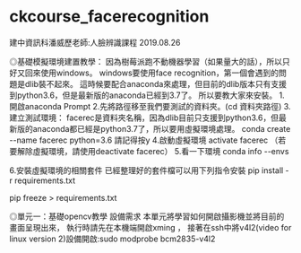 # ckcourse_facerecognition
建中資訊科潘威歷老師:人臉辨識課程
2019.08.26

◎基礎模擬環境建置教學：
因為樹莓派跑不動機器學習（如果量大的話），所以只好又回來使用windows。
windows要使用face recognition，第一個會遇到的問題是dlib裝不起來。
這時候要配合anaconda來處理，但目前的dlib版本只有支援到python3.6，但是最新版的anaconda已經到3.7了。
所以要教大家來安裝。
1.開啟anaconda Prompt
2.先將路徑移至我們要測試的資料夾。(cd 資料夾路徑)
3.建立測試環境： facerec是資料夾名稱，因為dlib目前只支援到python3.6，但最新版的anaconda都已經是python3.7了，所以要用虛擬環境處理。
conda create --name facerec python=3.6 請記得按y
4.啟動虛擬環境
activate facerec
（若要解除虛擬環境，請使用deactivate facerec）
5.看一下環境
conda info --envs

6.安裝虛擬環境的相關套件
已經整理好的套件檔可以用下列指令安裝
pip install -r requirements.txt

pip freeze > requirements.txt


◎單元一：基礎opencv教學
設備需求
本單元將學習如何開啟攝影機並將目前的畫面呈現出來，
執行時請先在本機端開啟xming ，
接著在ssh中將v4l2(video for linux version 2)設備開啟:sudo modprobe bcm2835-v4l2
